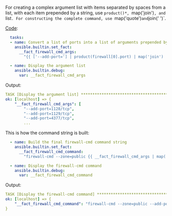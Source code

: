 For creating a complex argument list with items separated by spaces from a list, with each item prepended by a string, use `product()*, `map('join')`, and `list`. For constructing the complete command, use `map('quote')` and `join(' ')`.

[Code](https://github.com/berndfinger/ansible-data-type-conversion/blob/main/sample-code/create-complex-command-argument-list.yml):
```yaml
  tasks:
  - name: Convert a list of ports into a list of arguments prepended by a string, for firewalld-cmd
    ansible.builtin.set_fact:
      __fact_firewall_cmd_args:
        "{{ ['--add-port='] | product(firewall[0].port) | map('join') | list }}"

  - name: Display the argument list
    ansible.builtin.debug:
      var: __fact_firewall_cmd_args
```

Output:
```yaml
TASK [Display the argument list] ***********************************************************************************************************
ok: [localhost] => {
    "__fact_firewall_cmd_args": [
        "--add-port=1128/tcp",
        "--add-port=1129/tcp",
        "--add-port=4377/tcp",
        ...
```

This is how the command string is built:
```yaml
  - name: Build the final firewall-cmd command string
    ansible.builtin.set_fact:
      __fact_firewall_cmd_command:
        "firewall-cmd --zone=public {{ __fact_firewall_cmd_args | map('quote') | join(' ') }}"

  - name: Display the firewall-cmd command
    ansible.builtin.debug:
      var: __fact_firewall_cmd_command
```

Output:
```yaml
TASK [Display the firewall-cmd command] ****************************************************************************
ok: [localhost] => {
    "__fact_firewall_cmd_command": "firewall-cmd --zone=public --add-port=1128/tcp --add-port=1129/tcp --add-port=4377/tcp --add-port=5050/tcp --add-port=9090/tcp --add-port=9091/tcp --add-port=9092/tcp --add-port=9093/tcp --add-port=37700-37790/tcp --add-port=30105/tcp --add-port=30107/tcp --add-port=30140/tcp --add-port=47701/tcp --add-port=47702/tcp --add-port=47706/tcp --add-port=47712/tcp --add-port=47714/tcp --add-port=47740/tcp --add-port=57700/tcp --add-port=57713/tcp --add-port=57714/tcp --add-port=51000/tcp --add-port=64997/tcp"
}
```
